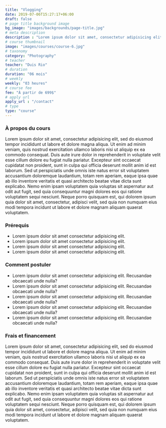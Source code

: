 ```yaml
---
title: "Vlogging"
date: 2019-07-06T15:27:17+06:00
draft: false
# page title background image
bg_image: "images/backgrounds/page-title.jpg"
# meta description
description : "Lorem ipsum dolor sit amet, consectetur adipisicing elit, sed do eiusmod tempor incididunt ut labore. dolore magna aliqua. Ut enim ad minim veniam, quis nostrud."
# course thumbnail
image: "images/courses/course-6.jpg"
# taxonomy
category: "Photography"
# teacher
teacher: "Duis Rio"
# duration
duration: "06 mois"
# weekly
weekly: "03 heures"
# course fee
fee: "À partir de 699$"
# apply url
apply_url : "/contact"
# type
type: "course"
---
```



### À propos du cours

Lorem ipsum dolor sit amet, consectetur adipisicing elit, sed do eiusmod tempor incididunt ut labore et
dolore magna aliqua. Ut enim ad minim veniam, quis nostrud exercitation ullamco laboris nisi ut aliquip ex ea
commodo consequat. Duis aute irure dolor in reprehenderit in voluptate velit esse cillum dolore eu fugiat
nulla pariatur. Excepteur sint occaecat cupidatat non proident, sunt in culpa qui officia deserunt mollit
anim id est laborum. Sed ut perspiciatis unde omnis iste natus error sit voluptatem accusantium doloremque
laudantium, totam rem aperiam, eaque ipsa quae ab illo inventore veritatis et quasi architecto beatae vitae
dicta sunt explicabo. Nemo enim ipsam voluptatem quia voluptas sit aspernatur aut odit aut fugit, sed quia
consequuntur magni dolores eos qui ratione voluptatem sequi nesciunt. Neque porro quisquam est, qui dolorem
ipsum quia dolor sit amet, consectetur, adipisci velit, sed quia non numquam eius modi tempora incidunt ut
labore et dolore magnam aliquam quaerat voluptatem.</p>

### Prérequis



* Lorem ipsum dolor sit amet consectetur adipisicing elit.
* Lorem ipsum dolor sit amet consectetur adipisicing elit.
* Lorem ipsum dolor sit amet consectetur adipisicing elit.
* Lorem ipsum dolor sit amet consectetur adipisicing elit.


### Comment postuler

* Lorem ipsum dolor sit amet consectetur adipisicing elit. Recusandae obcaecati unde nulla?
* Lorem ipsum dolor sit amet consectetur adipisicing elit. Recusandae obcaecati unde nulla?
* Lorem ipsum dolor sit amet consectetur adipisicing elit. Recusandae obcaecati unde nulla?
* Lorem ipsum dolor sit amet consectetur adipisicing elit. Recusandae obcaecati unde nulla?
* Lorem ipsum dolor sit amet consectetur adipisicing elit. Recusandae obcaecati unde nulla?


### Frais et financement

Lorem ipsum dolor sit amet, consectetur adipisicing elit, sed do eiusmod tempor incididunt ut labore et
dolore magna aliqua. Ut enim ad minim veniam, quis nostrud exercitation ullamco laboris nisi ut aliquip ex ea
commodo consequat. Duis aute irure dolor in reprehenderit in voluptate velit esse cillum dolore eu fugiat
nulla pariatur. Excepteur sint occaecat cupidatat non proident, sunt in culpa qui officia deserunt mollit
anim id est laborum. Sed ut perspiciatis unde omnis iste natus error sit voluptatem accusantium doloremque
laudantium, totam rem aperiam, eaque ipsa quae ab illo inventore veritatis et quasi architecto beatae vitae
dicta sunt explicabo. Nemo enim ipsam voluptatem quia voluptas sit aspernatur aut odit aut fugit, sed quia
consequuntur magni dolores eos qui ratione voluptatem sequi nesciunt. Neque porro quisquam est, qui dolorem
ipsum quia dolor sit amet, consectetur, adipisci velit, sed quia non numquam eius modi tempora incidunt ut
labore et dolore magnam aliquam quaerat voluptatem.